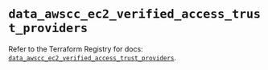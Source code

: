 # `data_awscc_ec2_verified_access_trust_providers`

Refer to the Terraform Registry for docs: [`data_awscc_ec2_verified_access_trust_providers`](https://registry.terraform.io/providers/hashicorp/awscc/0.70.0/docs/data-sources/ec2_verified_access_trust_providers).
